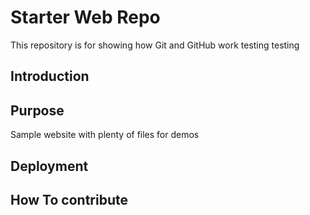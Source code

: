 # Starter Web Repo

This repository is for showing how Git and GitHub work
testing testing

## Introduction 

## Purpose

Sample website with plenty of files for demos

## Deployment

## How To contribute
